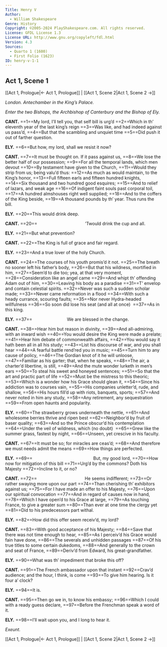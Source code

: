 ```yaml
---
Title: Henry V
Author: 
  - William Shakespeare
Genre: History
Copyright: ©2005-2024 PlayShakespeare.com. All rights reserved.
License: GFDL License 1.3
License URL: http://www.gnu.org/copyleft/fdl.html
Version: 4.3
Sources:
  - Quarto 1 (1600)
  - First Folio (1623)
ID: henry-v-1-1
---
```


## Act 1, Scene 1
[[Act 1, Prologue|← Act 1, Prologue]] | [[Act 1, Scene 2|Act 1, Scene 2 →]]

*London. Antechamber in the King’s Palace.*

*Enter the two Bishops, the Archbishop of Canterbury and the Bishop of Ely.*

**CANT.**
==1==My lord, I’ll tell you, that self bill is urg’d
==2==Which in th’ eleventh year of the last king’s reign
==3==Was like, and had indeed against us pass’d,
==4==But that the scambling and unquiet time
==5==Did push it out of farther question.

**ELY.**
==6==But how, my lord, shall we resist it now?

**CANT.**
==7==It must be thought on. If it pass against us,
==8==We lose the better half of our possession;
==9==For all the temporal lands, which men devout
==10==By testament have given to the Church,
==11==Would they strip from us; being valu’d thus:
==12==As much as would maintain, to the King’s honor,
==13==Full fifteen earls and fifteen hundred knights,
==14==Six thousand and two hundred good esquires;
==15==And to relief of lazars, and weak age
==16==Of indigent faint souls past corporal toil,
==17==A hundred almshouses right well supplied;
==18==And to the coffers of the King beside,
==19==A thousand pounds by th’ year. Thus runs the bill.

**ELY.**
==20==This would drink deep.

**CANT.**
==20==           ’Twould drink the cup and all.

**ELY.**
==21==But what prevention?

**CANT.**
==22==The King is full of grace and fair regard.

**ELY.**
==23==And a true lover of the holy Church.

**CANT.**
==24==The courses of his youth promis’d it not.
==25==The breath no sooner left his father’s body,
==26==But that his wildness, mortified in him,
==27==Seem’d to die too; yea, at that very moment,
==28==Consideration like an angel came
==29==And whipt th’ offending Adam out of him,
==30==Leaving his body as a paradise
==31==T’ envelop and contain celestial spirits.
==32==Never was such a sudden scholar made;
==33==Never came reformation in a flood
==34==With such a heady currance, scouring faults;
==35==Nor never Hydra-headed willfulness
==36==So soon did lose his seat (and all at once) 
==37==As in this king.

**ELY.**
==37==        We are blessed in the change.

**CANT.**
==38==Hear him but reason in divinity,
==39==And all-admiring, with an inward wish
==40==You would desire the King were made a prelate;
==41==Hear him debate of commonwealth affairs,
==42==You would say it hath been all in all his study;
==43==List his discourse of war, and you shall hear
==44==A fearful battle rend’red you in music;
==45==Turn him to any cause of policy,
==46==The Gordian knot of it he will unloose,
==47==Familiar as his garter; that, when he speaks,
==48==The air, a charter’d libertine, is still,
==49==And the mute wonder lurketh in men’s ears
==50==To steal his sweet and honeyed sentences;
==51==So that the art and practic part of life
==52==Must be the mistress to this theoric;
==53==Which is a wonder how his Grace should glean it,
==54==Since his addiction was to courses vain,
==55==His companies unletter’d, rude, and shallow,
==56==His hours fill’d up with riots, banquets, sports;
==57==And never noted in him any study,
==58==Any retirement, any sequestration
==59==From open haunts and popularity.

**ELY.**
==60==The strawberry grows underneath the nettle,
==61==And wholesome berries thrive and ripen best
==62==Neighbor’d by fruit of baser quality;
==63==And so the Prince obscur’d his contemplation
==64==Under the veil of wildness, which (no doubt) 
==65==Grew like the summer grass, fastest by night,
==66==Unseen, yet crescive in his faculty.

**CANT.**
==67==It must be so; for miracles are ceas’d;
==68==And therefore we must needs admit the means
==69==How things are perfected.

**ELY.**
==69==              But, my good lord,
==70==How now for mitigation of this bill
==71==Urg’d by the commons? Doth his Majesty
==72==Incline to it, or no?

**CANT.**
==72==           He seems indifferent;
==73==Or rather swaying more upon our part
==74==Than cherishing th’ exhibitors against us;
==75==For I have made an offer to his Majesty,
==76==Upon our spiritual convocation
==77==And in regard of causes now in hand,
==78==Which I have open’d to his Grace at large,
==79==As touching France, to give a greater sum
==80==Than ever at one time the clergy yet
==81==Did to his predecessors part withal.

**ELY.**
==82==How did this offer seem receiv’d, my lord?

**CANT.**
==83==With good acceptance of his Majesty;
==84==Save that there was not time enough to hear,
==85==As I perceiv’d his Grace would fain have done,
==86==The severals and unhidden passages
==87==Of his true titles to some certain dukedoms,
==88==And generally to the crown and seat of France,
==89==Deriv’d from Edward, his great-grandfather.

**ELY.**
==90==What was th’ impediment that broke this off?

**CANT.**
==91==The French ambassador upon that instant
==92==Crav’d audience; and the hour, I think, is come
==93==To give him hearing. Is it four a’ clock?

**ELY.**
==94==It is.

**CANT.**
==95==Then go we in, to know his embassy;
==96==Which I could with a ready guess declare,
==97==Before the Frenchman speak a word of it.

**ELY.**
==98==I’ll wait upon you, and I long to hear it.

*Exeunt.*

[[Act 1, Prologue|← Act 1, Prologue]] | [[Act 1, Scene 2|Act 1, Scene 2 →]]